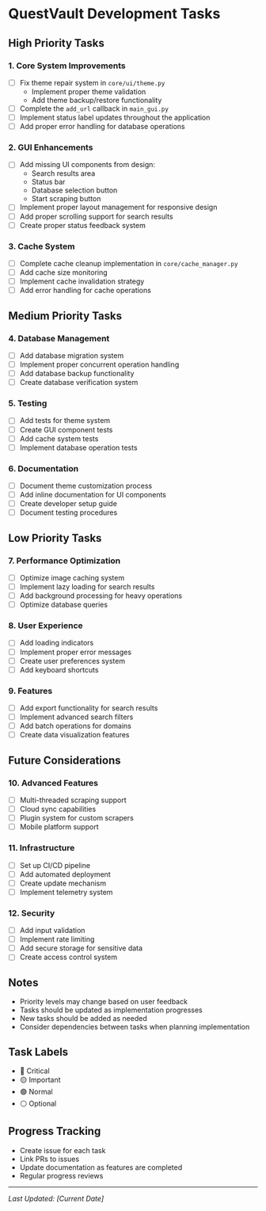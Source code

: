 # QuestVault Development Tasks

## High Priority Tasks

### 1. Core System Improvements
- [ ] Fix theme repair system in `core/ui/theme.py`
  - Implement proper theme validation
  - Add theme backup/restore functionality
- [ ] Complete the `add_url` callback in `main_gui.py`
- [ ] Implement status label updates throughout the application
- [ ] Add proper error handling for database operations

### 2. GUI Enhancements
- [ ] Add missing UI components from design:
  - Search results area
  - Status bar
  - Database selection button
  - Start scraping button
- [ ] Implement proper layout management for responsive design
- [ ] Add proper scrolling support for search results
- [ ] Create proper status feedback system

### 3. Cache System
- [ ] Complete cache cleanup implementation in `core/cache_manager.py`
- [ ] Add cache size monitoring
- [ ] Implement cache invalidation strategy
- [ ] Add error handling for cache operations

## Medium Priority Tasks

### 4. Database Management
- [ ] Add database migration system
- [ ] Implement proper concurrent operation handling
- [ ] Add database backup functionality
- [ ] Create database verification system

### 5. Testing
- [ ] Add tests for theme system
- [ ] Create GUI component tests
- [ ] Add cache system tests
- [ ] Implement database operation tests

### 6. Documentation
- [ ] Document theme customization process
- [ ] Add inline documentation for UI components
- [ ] Create developer setup guide
- [ ] Document testing procedures

## Low Priority Tasks

### 7. Performance Optimization
- [ ] Optimize image caching system
- [ ] Implement lazy loading for search results
- [ ] Add background processing for heavy operations
- [ ] Optimize database queries

### 8. User Experience
- [ ] Add loading indicators
- [ ] Implement proper error messages
- [ ] Create user preferences system
- [ ] Add keyboard shortcuts

### 9. Features
- [ ] Add export functionality for search results
- [ ] Implement advanced search filters
- [ ] Add batch operations for domains
- [ ] Create data visualization features

## Future Considerations

### 10. Advanced Features
- [ ] Multi-threaded scraping support
- [ ] Cloud sync capabilities
- [ ] Plugin system for custom scrapers
- [ ] Mobile platform support

### 11. Infrastructure
- [ ] Set up CI/CD pipeline
- [ ] Add automated deployment
- [ ] Create update mechanism
- [ ] Implement telemetry system

### 12. Security
- [ ] Add input validation
- [ ] Implement rate limiting
- [ ] Add secure storage for sensitive data
- [ ] Create access control system

## Notes
- Priority levels may change based on user feedback
- Tasks should be updated as implementation progresses
- New tasks should be added as needed
- Consider dependencies between tasks when planning implementation

## Task Labels
- 🔴 Critical
- 🟡 Important
- 🟢 Normal
- ⚪ Optional

## Progress Tracking
- Create issue for each task
- Link PRs to issues
- Update documentation as features are completed
- Regular progress reviews

---

*Last Updated: [Current Date]*